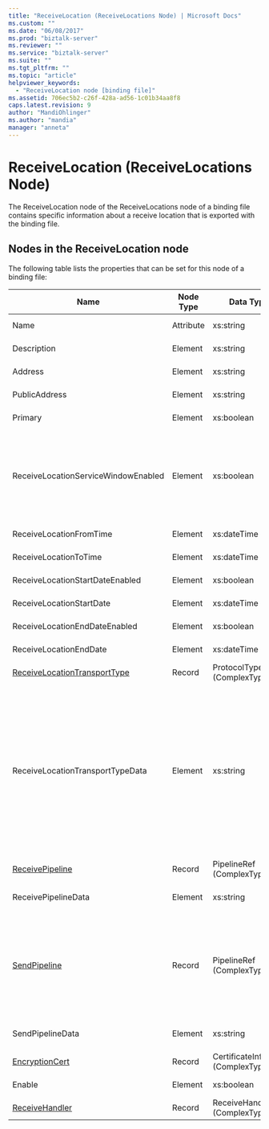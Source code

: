 ```yaml
---
title: "ReceiveLocation (ReceiveLocations Node) | Microsoft Docs"
ms.custom: ""
ms.date: "06/08/2017"
ms.prod: "biztalk-server"
ms.reviewer: ""
ms.service: "biztalk-server"
ms.suite: ""
ms.tgt_pltfrm: ""
ms.topic: "article"
helpviewer_keywords: 
  - "ReceiveLocation node [binding file]"
ms.assetid: 706ec5b2-c26f-428a-ad56-1c01b34aa8f8
caps.latest.revision: 9
author: "MandiOhlinger"
ms.author: "mandia"
manager: "anneta"
---
```

# ReceiveLocation (ReceiveLocations Node)
The ReceiveLocation node of the ReceiveLocations node of a binding file contains specific information about a receive location that is exported with the binding file.  
  
## Nodes in the ReceiveLocation node  
 The following table lists the properties that can be set for this node of a binding file:  
  
|**Name**|**Node Type**|**Data Type**|**Description**|**Restrictions**|**Comments**|  
|--------------|-------------------|-------------------|---------------------|----------------------|------------------|  
|Name|Attribute|xs:string|Specifies the name of the receive location.|Not required|Default value: empty|  
|Description|Element|xs:string|Specifies a description for the receive location.|Required|Default value: empty|  
|Address|Element|xs:string|Specifies the address of the receive location.|Required|Default value: empty|  
|PublicAddress|Element|xs:string|Specifies the public address of the receive location.|Not required|Default value: empty|  
|Primary|Element|xs:boolean|Specifies whether the receive location is primary.|Required|Default value: none|  
|ReceiveLocationServiceWindowEnabled|Element|xs:boolean|Specifies whether the service window is enabled.|Required|Default value: none<br /><br /> Specify **true** if the service window is enabled; otherwise, specify **false.**|  
|ReceiveLocationFromTime|Element|xs:dateTime|Specifies the start time of the service window.|Required|Default value: none|  
|ReceiveLocationToTime|Element|xs:dateTime|Specifies the end time of the service window.|Required|Default value: none|  
|ReceiveLocationStartDateEnabled|Element|xs:boolean|Specifies whether the start date for the service window is enabled.|Required|Default value: none|  
|ReceiveLocationStartDate|Element|xs:dateTime|Specifies the start date of the service window.|Required|Default value: none|  
|ReceiveLocationEndDateEnabled|Element|xs:boolean|Specifies whether the end date for the service window is enabled.|Required|Default value: none|  
|ReceiveLocationEndDate|Element|xs:dateTime|Specifies the end date of the service window.|Required|Default value: none|  
|[ReceiveLocationTransportType](../core/receivelocationtransporttype-receivelocation-node.md)|Record|ProtocolType (ComplexType)|Specifies the transport type for this receive location|Required|Default value: none|  
|ReceiveLocationTransportTypeData|Element|xs:string|Specifies the transport type properties for the receive location.|Not required|Default value: empty<br /><br /> See [Configuration Properties for Integrated BizTalk Adapters](../core/configuration-properties-for-integrated-biztalk-adapters.md) for adapter specific information about the properties that can be stored in this string.|  
|[ReceivePipeline](../core/receivepipeline-receivelocation-node.md)|Record|PipelineRef (ComplexType)|Specifies the receive pipeline for the receive location.|Required|Default value: none|  
|ReceivePipelineData|Element|xs:string|Specifies the custom configuration specific to the receive pipeline used for this receive location.|Required|Default value: empty|  
|[SendPipeline](../core/sendpipeline-receivelocation-node.md)|Record|PipelineRef (ComplexType)|Specifies the send pipeline for a two way receive location. **Note:**  In [!INCLUDE[btsBizTalkServerNoVersion](../includes/btsbiztalkservernoversion-md.md)] send pipelines for two-way receives are specified at the receive location rather than at the receive port. Unless otherwise specified in the binding file, a receive location will automatically inherit the send pipeline from the receive port it belongs to.|Required|Default value: none|  
|SendPipelineData|Element|xs:string|Specifies the custom configuration specific to the send pipeline used for this receive location.|Required|Default value: empty|  
|[EncryptionCert](../core/encryptioncert-receivelocation-node.md)|Record|CertificateInfo (ComplexType)|Specifies the encryption certificate associated with the receive location.|Not required|Default value: none|  
|Enable|Element|xs:boolean|Specifies whether the receive location is enabled or not.|Required|Default value: none|  
|[ReceiveHandler](../core/receivehandler-receivelocation-node.md)|Record|ReceiveHandlerRef (ComplexType)|Specifies the receive handler to use for this receive location.|Not required|Default value: none|